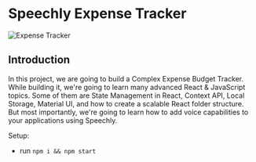 # Speechly Expense Tracker

![Expense Tracker](https://i.ibb.co/VJjj3Kp/Screenshot-2020-12-18-205600.png)

## Introduction

In this project, we are going to build a Complex Expense Budget Tracker. While building it, we're going to learn many advanced React & JavaScript topics. Some of them are State Management in React, Context API, Local Storage, Material UI, and how to create a scalable React folder structure. But most importantly, we're going to learn how to add voice capabilities to your applications using Speechly. 

Setup:
- run ```npm i && npm start```
